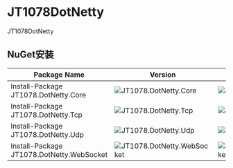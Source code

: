 ﻿# JT1078DotNetty

JT1078DotNetty

## NuGet安装

| Package Name          | Version                                            | Downloads                                           |
| --------------------- | -------------------------------------------------- | --------------------------------------------------- |
| Install-Package JT1078.DotNetty.Core | ![JT1078.DotNetty.Core](https://img.shields.io/nuget/v/JT1078.DotNetty.Core.svg) | ![JT1078.DotNetty.Core](https://img.shields.io/nuget/dt/JT1078.DotNetty.Core.svg) |
| Install-Package JT1078.DotNetty.Tcp | ![JT1078.DotNetty.Tcp](https://img.shields.io/nuget/v/JT1078.DotNetty.Tcp.svg) | ![JT1078.DotNetty.Tcp](https://img.shields.io/nuget/dt/JT1078.DotNetty.Tcp.svg) |
| Install-Package JT1078.DotNetty.Udp | ![JT1078.DotNetty.Udp](https://img.shields.io/nuget/v/JT1078.DotNetty.Udp.svg) | ![JT1078.DotNetty.Udp](https://img.shields.io/nuget/dt/JT1078.DotNetty.Udp.svg) |
| Install-Package JT1078.DotNetty.WebSocket | ![JT1078.DotNetty.WebSocket](https://img.shields.io/nuget/v/JT1078.DotNetty.WebSocket.svg) | ![JT1078.DotNetty.WebSocket](https://img.shields.io/nuget/dt/JT1078.DotNetty.WebSocket.svg) |